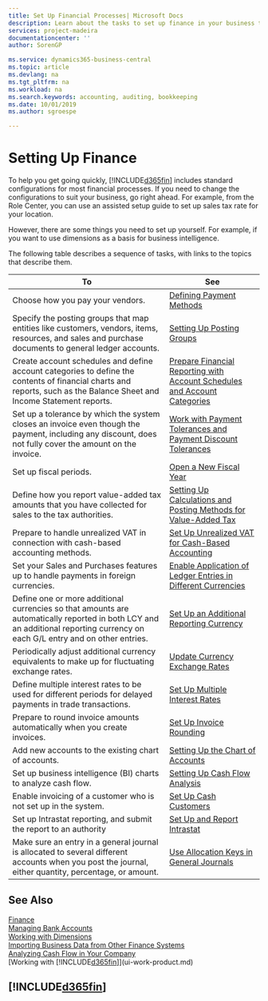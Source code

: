 ```yaml
---
title: Set Up Financial Processes| Microsoft Docs
description: Learn about the tasks to set up finance in your business to suit all your accounting, auditing, or bookkeeping needs.
services: project-madeira
documentationcenter: ''
author: SorenGP

ms.service: dynamics365-business-central
ms.topic: article
ms.devlang: na
ms.tgt_pltfrm: na
ms.workload: na
ms.search.keywords: accounting, auditing, bookkeeping
ms.date: 10/01/2019
ms.author: sgroespe

---
```

# Setting Up Finance
To help you get going quickly, [!INCLUDE[d365fin](includes/d365fin_md.md)] includes standard configurations for most financial processes. If you need to change the configurations to suit your business, go right ahead. For example, from the Role Center, you can use an assisted setup guide to set up sales tax rate for your location.  

However, there are some things you need to set up yourself. For example, if you want to use dimensions as a basis for business intelligence.  

The following table describes a sequence of tasks, with links to the topics that describe them.

| To | See |
| --- | --- |
| Choose how you pay your vendors. |[Defining Payment Methods](finance-payment-methods.md) |
| Specify the posting groups that map entities like customers, vendors, items, resources, and sales and purchase documents to general ledger accounts. |[Setting Up Posting Groups](finance-posting-groups.md)|
|Create account schedules and define account categories to define the contents of financial charts and reports, such as the Balance Sheet and Income Statement reports.|[Prepare Financial Reporting with Account Schedules and Account Categories](bi-how-work-account-schedule.md)|
|Set up a tolerance by which the system closes an invoice even though the payment, including any discount, does not fully cover the amount on the invoice.|[Work with Payment Tolerances and Payment Discount Tolerances](finance-payment-tolerance-and-payment-discount-tolerance.md)|
| Set up fiscal periods. |[Open a New Fiscal Year](finance-how-open-new-fiscal-year.md) |
| Define how you report value-added tax amounts that you have collected for sales to the tax authorities. |[Setting Up Calculations and Posting Methods for Value-Added Tax](finance-setup-vat.md)|
|Prepare to handle unrealized VAT in connection with cash-based accounting methods.|[Set Up Unrealized VAT for Cash-Based Accounting](finance-setup-unrealized-vat.md)|
| Set your Sales and Purchases features up to handle payments in foreign currencies.|[Enable Application of Ledger Entries in Different Currencies](finance-how-enable-application-ledger-entries-different-currencies.md)
|Define one or more additional currencies so that amounts are automatically reported in both LCY and an additional reporting currency on each G/L entry and on other entries.|[Set Up an Additional Reporting Currency](finance-how-setup-additional-currencies.md)|
|Periodically adjust additional currency equivalents to make up for fluctuating exchange rates.|[Update Currency Exchange Rates](finance-how-update-currencies.md)|
|Define multiple interest rates to be used for different periods for delayed payments in trade transactions.|[Set Up Multiple Interest Rates](finance-how-to-set-up-multiple-interest-rates.md)|
|Prepare to round invoice amounts automatically when you create invoices.|[Set Up Invoice Rounding](finance-set-up-invoice-rounding.md)|
| Add new accounts to the existing chart of accounts. |[Setting Up the Chart of Accounts](finance-setup-chart-accounts.md) |
| Set up business intelligence (BI) charts to analyze cash flow. |[Setting Up Cash Flow Analysis](finance-setup-cash-flow-analyses.md) |
|Enable invoicing of a customer who is not set up in the system.|[Set Up Cash Customers](finance-how-to-set-up-cash-customers.md)|
| Set up Intrastat reporting, and submit the report to an authority | [Set Up and Report Intrastat](finance-how-setup-report-intrastat.md)|
|Make sure an entry in a general journal is allocated to several different accounts when you post the journal, either quantity, percentage, or amount.|[Use Allocation Keys in General Journals](ui-how-use-allocation-keys-general-journals.md)|

## See Also
[Finance](finance.md)  
[Managing Bank Accounts](bank-manage-bank-accounts.md)  
[Working with Dimensions](finance-dimensions.md)  
[Importing Business Data from Other Finance Systems](across-import-data-configuration-packages.md)  
[Analyzing Cash Flow in Your Company](finance-analyze-cash-flow.md)  
[Working with [!INCLUDE[d365fin](includes/d365fin_md.md)]](ui-work-product.md)  

## [!INCLUDE[d365fin](includes/free_trial_md.md)]  
